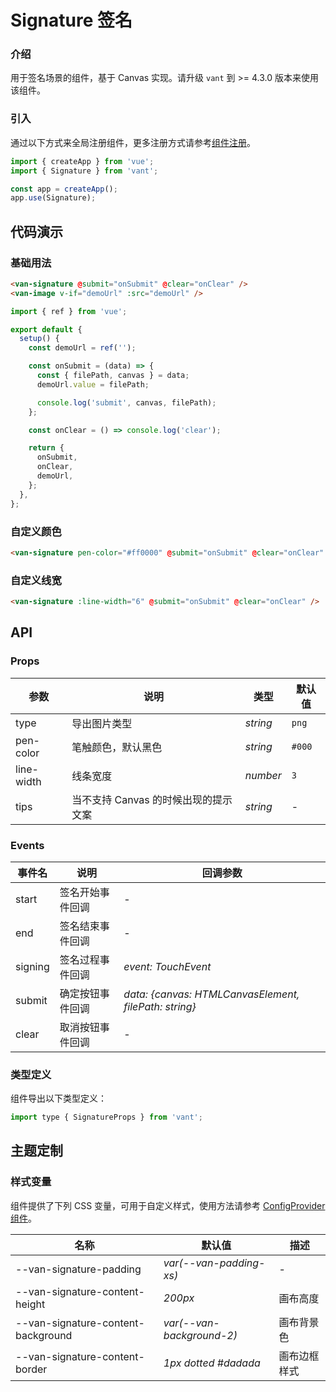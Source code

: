 # Signature 签名

### 介绍

用于签名场景的组件，基于 Canvas 实现。请升级 `vant` 到 >= 4.3.0 版本来使用该组件。

### 引入

通过以下方式来全局注册组件，更多注册方式请参考[组件注册](#/zh-CN/advanced-usage#zu-jian-zhu-ce)。

```js
import { createApp } from 'vue';
import { Signature } from 'vant';

const app = createApp();
app.use(Signature);
```

## 代码演示

### 基础用法

```html
<van-signature @submit="onSubmit" @clear="onClear" />
<van-image v-if="demoUrl" :src="demoUrl" />
```

```js
import { ref } from 'vue';

export default {
  setup() {
    const demoUrl = ref('');

    const onSubmit = (data) => {
      const { filePath, canvas } = data;
      demoUrl.value = filePath;

      console.log('submit', canvas, filePath);
    };

    const onClear = () => console.log('clear');

    return {
      onSubmit,
      onClear,
      demoUrl,
    };
  },
};
```

### 自定义颜色

```html
<van-signature pen-color="#ff0000" @submit="onSubmit" @clear="onClear" />
```

### 自定义线宽

```html
<van-signature :line-width="6" @submit="onSubmit" @clear="onClear" />
```

## API

### Props

| 参数       | 说明                                 | 类型     | 默认值 |
| ---------- | ------------------------------------ | -------- | ------ |
| type       | 导出图片类型                         | _string_ | `png`  |
| pen-color  | 笔触颜色，默认黑色                   | _string_ | `#000` |
| line-width | 线条宽度                             | _number_ | `3`    |
| tips       | 当不支持 Canvas 的时候出现的提示文案 | _string_ | -      |

### Events

| 事件名 | 说明 | 回调参数 |
| --- | --- | --- |
| start | 签名开始事件回调 | - |
| end | 签名结束事件回调 | - |
| signing | 签名过程事件回调 | _event: TouchEvent_ |
| submit | 确定按钮事件回调 | _data: {canvas: HTMLCanvasElement, filePath: string}_ |
| clear | 取消按钮事件回调 | - |

### 类型定义

组件导出以下类型定义：

```js
import type { SignatureProps } from 'vant';
```

## 主题定制

### 样式变量

组件提供了下列 CSS 变量，可用于自定义样式，使用方法请参考 [ConfigProvider 组件](#/zh-CN/config-provider)。

| 名称 | 默认值 | 描述 |
| --- | --- | --- |
| --van-signature-padding | _var(--van-padding-xs)_ | - |
| --van-signature-content-height | _200px_ | 画布高度 |
| --van-signature-content-background | _var(--van-background-2)_ | 画布背景色 |
| --van-signature-content-border | _1px dotted #dadada_ | 画布边框样式 |
